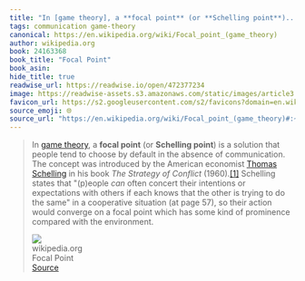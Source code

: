 ```yaml
---
title: "In [game theory], a **focal point** (or **Schelling point**)..."
tags: communication game-theory
canonical: https://en.wikipedia.org/wiki/Focal_point_(game_theory)
author: wikipedia.org
book: 24163368
book_title: "Focal Point"
book_asin: 
hide_title: true
readwise_url: https://readwise.io/open/472377234
image: https://readwise-assets.s3.amazonaws.com/static/images/article3.5c705a01b476.png
favicon_url: https://s2.googleusercontent.com/s2/favicons?domain=en.wikipedia.org
source_emoji: 🌐
source_url: "https://en.wikipedia.org/wiki/Focal_point_(game_theory)#:~:text=In,with%20the%20environment."
---
```


> In [game theory](https://en.wikipedia.org/wiki/Game_theory), a **focal point** (or **Schelling point**) is a solution that people tend to choose by default in the absence of communication. The concept was introduced by the American economist [Thomas Schelling](https://en.wikipedia.org/wiki/Thomas_Schelling) in his book *The Strategy of Conflict* (1960).[[1]](https://en.wikipedia.org/wiki/Focal_point_(game_theory)#cite_note-isbn0-674-84031-3-1) Schelling states that "(p)eople *can* often concert their intentions or expectations with others if each knows that the other is trying to do the same" in a cooperative situation (at page 57), so their action would converge on a focal point which has some kind of prominence compared with the environment.
> <div class="quoteback-footer"><div class="quoteback-avatar"><img class="mini-favicon" src="https://s2.googleusercontent.com/s2/favicons?domain=en.wikipedia.org"></div><div class="quoteback-metadata"><div class="metadata-inner"><span style="display:none">FROM:</span><div aria-label="wikipedia.org" class="quoteback-author"> wikipedia.org</div><div aria-label="Focal Point" class="quoteback-title"> Focal Point</div></div></div><div class="quoteback-backlink"><a target="_blank" aria-label="go to the full text of this quotation" rel="noopener" href="https://en.wikipedia.org/wiki/Focal_point_(game_theory)#:~:text=In,with%20the%20environment." class="quoteback-arrow"> Source</a></div></div>